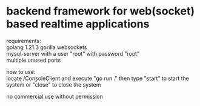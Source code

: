 # backend framework for web(socket) based realtime applications

requirements:  
golang 1.21.3
gorilla websockets  
mysql-server with a user "root" with password "root"  
multiple unused ports  

how to use:  
locate /ConsoleClient and execute "go run ."
then type "start" to start the system or "close" to close the system


no commercial use without permission
